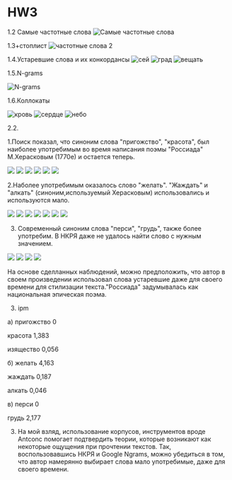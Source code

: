 # HW3
1.2 Самые частотные слова
![Самые частотные слова](1.2.PNG)
   
1.3+стоплист
![частотные слова 2](1.3.PNG)

1.4.Устаревшие слова и их конкордансы
![сей](1.4.1.PNG)
![град](1.4.2.PNG)
![вещать](1.4.3.PNG)
            
            

1.5.N-grams

![N-grams](1.5.PNG)

1.6.Коллокаты

![кровь](1.6.1.PNG)
![сердце](1.6.2.PNG)
![небо](1.6.3.PNG)

2.2.
      
1.Поиск показал, что синоним слова "пригожство", "красота", был наиболее употребимым во время написания поэмы "Россиада" М.Херасковым (1770е) и остается теперь.
 
![](2.2.1.0.PNG)
![](2.2.1.1.PNG)
![](2.2.1.2.PNG)
![](2.2.1.3.PNG)
![](2.2.1.4.PNG)
![](2.2.1.5.PNG)
    
2.Наболее употребимым оказалось слово "желать". "Жаждать" и "алкать" (синоним,используемый Херасковым) использовались и используются мало.
     
![](2.2.2.0.PNG)
![](2.2.2.1.PNG)
![](2.2.2.2.PNG)
![](2.2.2.3.PNG)
![](2.2.2.4.PNG)
![](2.2.2.5.PNG)
![](2.2.2.6.PNG)
                
3. Современный синоним слова "перси", "грудь", также более употребим. В НКРЯ даже не удалось найти слово с нужным значением.
                            
![](2.2.3.0.PNG)
![](2.2.3.1.PNG)
![](2.2.3.2.PNG)
![](2.2.3.3.PNG)

На основе сделланных наблюдений, можно предположить, что автор в своем произведении использовал слова устаревшие даже для своего времени для стилизации текста."Россиада" задумывалась как национальная эпическая поэма.

3. ipm
     
а) пригожство  0
     
   красота     1,383
       
   изящество   0,056
       
б) желать      4,163
      
   жаждать     0,187
        
   алкать      0,046
     

в) перси   0
     
   грудь   2,177
   
               
3. На мой взляд, использование корпусов, инструментов вроде Antconc помогает подтвердить теории, которые возникают как некоторые ощущения при прочтении текстов. Так, воспользовавшись НКРЯ и Google Ngrams, можно убедиться в том, что автор намерянно выбирает слова мало употребимые, даже для своего времени.
